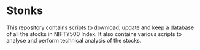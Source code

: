 # Stonks
This repository contains scripts to download, update and keep a database of all the stocks in NIFTY500 Index.
It also contains various scripts to analyse and perform technical analysis of the stocks.